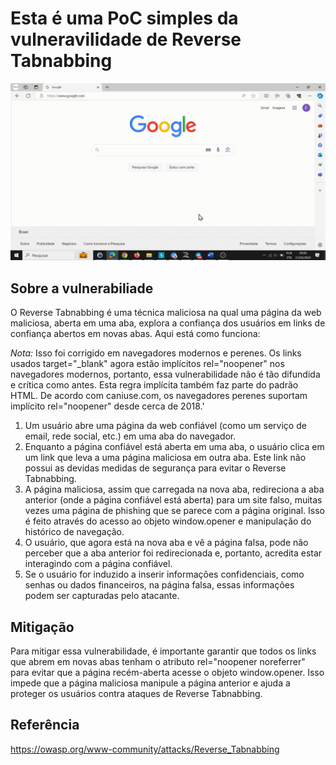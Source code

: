 # Esta é uma PoC simples da vulneravilidade de Reverse Tabnabbing

![Alt text](poc-exemplo.gif)

## Sobre a vulnerabiliade
O Reverse Tabnabbing é uma técnica maliciosa na qual uma página da web maliciosa, aberta em uma aba, explora a confiança dos usuários em links de confiança abertos em novas abas. Aqui está como funciona:

*Nota:* Isso foi corrigido em navegadores modernos e perenes. Os links usados target="_blank" ​​​​agora estão implícitos rel="noopener" nos navegadores modernos, portanto, essa vulnerabilidade não é tão difundida e crítica como antes. Esta regra implícita também faz parte do padrão HTML. De acordo com caniuse.com, os navegadores perenes suportam implícito rel="noopener" desde cerca de 2018.'

1. Um usuário abre uma página da web confiável (como um serviço de email, rede social, etc.) em uma aba do navegador.
2. Enquanto a página confiável está aberta em uma aba, o usuário clica em um link que leva a uma página maliciosa em outra aba. Este link não possui as devidas medidas de segurança para evitar o Reverse Tabnabbing.
3. A página maliciosa, assim que carregada na nova aba, redireciona a aba anterior (onde a página confiável está aberta) para um site falso, muitas vezes uma página de phishing que se parece com a página original. Isso é feito através do acesso ao objeto window.opener e manipulação do histórico de navegação.
4. O usuário, que agora está na nova aba e vê a página falsa, pode não perceber que a aba anterior foi redirecionada e, portanto, acredita estar interagindo com a página confiável.
5. Se o usuário for induzido a inserir informações confidenciais, como senhas ou dados financeiros, na página falsa, essas informações podem ser capturadas pelo atacante.

## Mitigação
Para mitigar essa vulnerabilidade, é importante garantir que todos os links que abrem em novas abas tenham o atributo rel="noopener noreferrer" para evitar que a página recém-aberta acesse o objeto window.opener. Isso impede que a página maliciosa manipule a página anterior e ajuda a proteger os usuários contra ataques de Reverse Tabnabbing.

## Referência
https://owasp.org/www-community/attacks/Reverse_Tabnabbing

